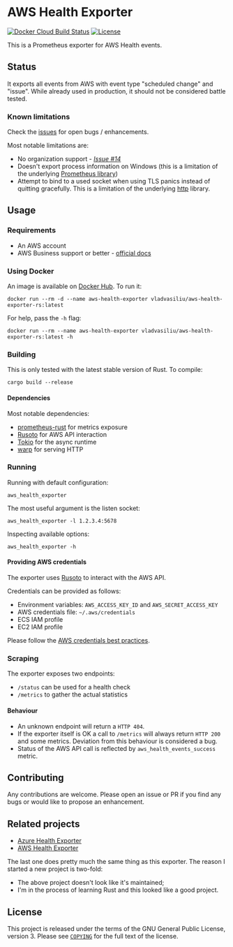 # AWS Health Exporter
[![Docker Cloud Build Status](https://img.shields.io/docker/cloud/build/vladvasiliu/aws-health-exporter-rs.svg?style=flat)][docker hub]
[![License](https://img.shields.io/github/license/vladvasiliu/aws-health-exporter-rs.svg?style=flat)](COPYING)


This is a Prometheus exporter for AWS Health events.

## Status
It exports all events from AWS with event type "scheduled change" and "issue". While already used in production, it should not be considered battle tested.

### Known limitations

Check the [issues][github issues] for open bugs / enhancements.

Most notable limitations are:
* No organization support - *[Issue #14](https://github.com/vladvasiliu/aws-health-exporter-rs/issues/14)*
* Doesn't export process information on Windows (this is a limitation of the underlying [Prometheus library][prometheus-rust])
* Attempt to bind to a used socket when using TLS panics instead of quitting gracefully. This is a limitation of the underlying [http][warp] library.

## Usage

### Requirements

* An AWS account
* AWS Business support or better - [official docs](https://docs.aws.amazon.com/health/latest/ug/health-api.html)

### Using Docker

An image is available on [Docker Hub]. To run it:

```
docker run --rm -d --name aws-health-exporter vladvasiliu/aws-health-exporter-rs:latest
```

For help, pass the `-h` flag:

```
docker run --rm --name aws-health-exporter vladvasiliu/aws-health-exporter-rs:latest -h
```

###  Building

This is only tested with the latest stable version of Rust. To compile:

```
cargo build --release
```

#### Dependencies

Most notable dependencies:
* [prometheus-rust] for metrics exposure
* [Rusoto] for AWS API interaction
* [Tokio] for the async runtime
* [warp] for serving HTTP

### Running

Running with default configuration:

```
aws_health_exporter
```

The most useful argument is the listen socket:

```
aws_health_exporter -l 1.2.3.4:5678
```

Inspecting available options:

```
aws_health_exporter -h
```

#### Providing AWS credentials

The exporter uses [Rusoto] to interact with the AWS API.

Credentials can be provided as follows:

* Environment variables: `AWS_ACCESS_KEY_ID` and `AWS_SECRET_ACCESS_KEY`
* AWS credentials file: `~/.aws/credentials`
* ECS IAM profile
* EC2 IAM profile

Please follow the [AWS credentials best practices].

### Scraping

The exporter exposes two endpoints:

* `/status` can be used for a health check
* `/metrics` to gather the actual statistics

#### Behaviour

* An unknown endpoint will return a `HTTP 404`.
* If the exporter itself is OK a call to `/metrics` will always return `HTTP 200` and some metrics.
  Deviation from this behaviour is considered a bug.
* Status of the AWS API call is reflected by `aws_health_events_success` metric.


## Contributing

Any contributions are welcome. Please open an issue or PR if you find any bugs or would like to propose an enhancement.


## Related projects

* [Azure Health Exporter](https://github.com/FXinnovation/azure-health-exporter)
* [AWS Health Exporter](https://github.com/Jimdo/aws-health-exporter)

The last one does pretty much the same thing as this exporter.
The reason I started a new project is two-fold:

* The above project doesn't look like it's maintained;
* I'm in the process of learning Rust and this looked like a good project.


## License 

This project is released under the terms of the GNU General Public License, version 3.
Please see [`COPYING`](COPYING) for the full text of the license.


[aws api]: <https://docs.aws.amazon.com/health/latest/APIReference/API_DescribeEvents.html> "AWS API reference"
[aws credentials best practices]: <https://docs.aws.amazon.com/general/latest/gr/aws-access-keys-best-practices.html> "AWS access keys best practices"
[docker hub]: <https://hub.docker.com/repository/docker/vladvasiliu/aws-health-exporter-rs> "Docker Hub"
[github issues]: <https://github.com/vladvasiliu/aws-health-exporter-rs/issues> "GitHub Issues"
[prometheus-rust]: <https://docs.rs/prometheus/> "Rust Prometheus documentation"
[rusoto]: <https://github.com/rusoto/rusoto> "Rust AWS SDK"
[tokio]: <https://tokio.rs/> "Tokio Homepage"
[warp]: <https://docs.rs/warp/> "Warp documentation"
